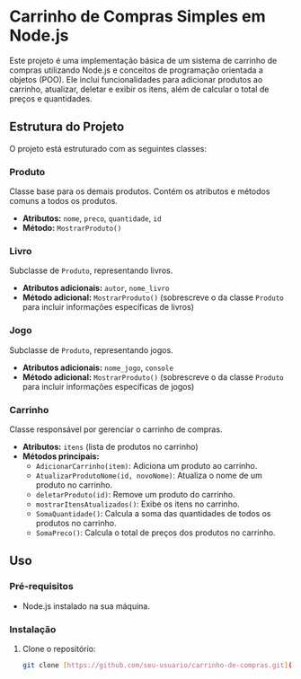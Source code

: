 # Carrinho de Compras Simples em Node.js

Este projeto é uma implementação básica de um sistema de carrinho de compras utilizando Node.js e conceitos de programação orientada a objetos (POO). Ele inclui funcionalidades para adicionar produtos ao carrinho, atualizar, deletar e exibir os itens, além de calcular o total de preços e quantidades.

## Estrutura do Projeto

O projeto está estruturado com as seguintes classes:

### Produto
Classe base para os demais produtos. Contém os atributos e métodos comuns a todos os produtos.

- **Atributos:** `nome`, `preco`, `quantidade`, `id`
- **Método:** `MostrarProduto()`

### Livro
Subclasse de `Produto`, representando livros.

- **Atributos adicionais:** `autor`, `nome_livro`
- **Método adicional:** `MostrarProduto()` (sobrescreve o da classe `Produto` para incluir informações específicas de livros)

### Jogo
Subclasse de `Produto`, representando jogos.

- **Atributos adicionais:** `nome_jogo`, `console`
- **Método adicional:** `MostrarProduto()` (sobrescreve o da classe `Produto` para incluir informações específicas de jogos)

### Carrinho
Classe responsável por gerenciar o carrinho de compras.

- **Atributos:** `itens` (lista de produtos no carrinho)
- **Métodos principais:**
  - `AdicionarCarrinho(item)`: Adiciona um produto ao carrinho.
  - `AtualizarProdutoNome(id, novoNome)`: Atualiza o nome de um produto no carrinho.
  - `deletarProduto(id)`: Remove um produto do carrinho.
  - `mostrarItensAtualizados()`: Exibe os itens no carrinho.
  - `SomaQuantidade()`: Calcula a soma das quantidades de todos os produtos no carrinho.
  - `SomaPreco()`: Calcula o total de preços dos produtos no carrinho.

## Uso

### Pré-requisitos
- Node.js instalado na sua máquina.

### Instalação
1. Clone o repositório:
   ```bash
   git clone [https://github.com/seu-usuario/carrinho-de-compras.git](https://github.com/mathunder30/loja_virtual_js/tree/main)
